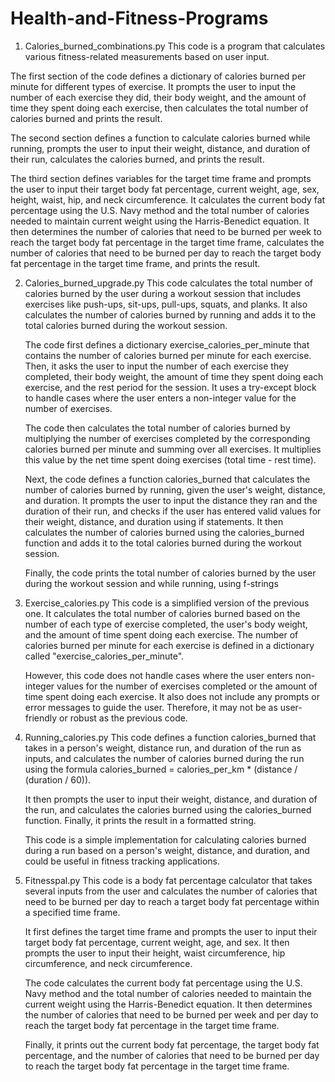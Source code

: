 # Health-and-Fitness-Programs
1. Calories_burned_combinations.py
  This code is a program that calculates various fitness-related measurements based on user input.

  The first section of the code defines a dictionary of calories burned per minute for different types of exercise. It prompts the user to input the number of each exercise they did, their body weight, and the amount of time they spent doing each exercise, then calculates the total number of calories burned and prints the result.

  The second section defines a function to calculate calories burned while running, prompts the user to input their weight, distance, and duration of their run, calculates the calories burned, and prints the result.

  The third section defines variables for the target time frame and prompts the user to input their target body fat percentage, current weight, age, sex, height, waist, hip, and neck circumference. It calculates the current body fat percentage using the U.S. Navy method and the total number of calories needed to maintain current weight using the Harris-Benedict equation. It then determines the number of calories that need to be burned per week to reach the target body fat percentage in the target time frame, calculates the number of calories that need to be burned per day to reach the target body fat percentage in the target time frame, and prints the result.

2. Calories_burned_upgrade.py
    This code calculates the total number of calories burned by the user during a workout session that includes exercises like push-ups, sit-ups, pull-ups, squats, and planks. It also calculates the number of calories burned by running and adds it to the total calories burned during the workout session.

    The code first defines a dictionary exercise_calories_per_minute that contains the number of calories burned per minute for each exercise. Then, it asks the user to input the number of each exercise they completed, their body weight, the amount of time they spent doing each exercise, and the rest period for the session. It uses a try-except block to handle cases where the user enters a non-integer value for the number of exercises.

    The code then calculates the total number of calories burned by multiplying the number of exercises completed by the corresponding calories burned per minute and summing over all exercises. It multiplies this value by the net time spent doing exercises (total time - rest time).

    Next, the code defines a function calories_burned that calculates the number of calories burned by running, given the user's weight, distance, and duration. It prompts the user to input the distance they ran and the duration of their run, and checks if the user has entered valid values for their weight, distance, and duration using if statements. It then calculates the number of calories burned using the calories_burned function and adds it to the total calories burned during the workout session.

    Finally, the code prints the total number of calories burned by the user during the workout session and while running, using f-strings
    
3. Exercise_calories.py
    This code is a simplified version of the previous one. It calculates the total number of calories burned based on the number of each type of exercise completed, the user's body weight, and the amount of time spent doing each exercise. The number of calories burned per minute for each exercise is defined in a dictionary called "exercise_calories_per_minute".

    However, this code does not handle cases where the user enters non-integer values for the number of exercises completed or the amount of time spent doing each exercise. It also does not include any prompts or error messages to guide the user. Therefore, it may not be as user-friendly or robust as the previous code.
    
4. Running_calories.py
    This code defines a function calories_burned that takes in a person's weight, distance run, and duration of the run as inputs, and calculates the number of calories burned during the run using the formula calories_burned = calories_per_km * (distance / (duration / 60)).

    It then prompts the user to input their weight, distance, and duration of the run, and calculates the calories burned using the calories_burned function. Finally, it prints the result in a formatted string.

    This code is a simple implementation for calculating calories burned during a run based on a person's weight, distance, and duration, and could be useful in fitness tracking applications.
    
5. Fitnesspal.py
    This code is a body fat percentage calculator that takes several inputs from the user and calculates the number of calories that need to be burned per day to reach a target body fat percentage within a specified time frame.

    It first defines the target time frame and prompts the user to input their target body fat percentage, current weight, age, and sex. It then prompts the user to input their height, waist circumference, hip circumference, and neck circumference.

    The code calculates the current body fat percentage using the U.S. Navy method and the total number of calories needed to maintain the current weight using the Harris-Benedict equation. It then determines the number of calories that need to be burned per week and per day to reach the target body fat percentage in the target time frame.

    Finally, it prints out the current body fat percentage, the target body fat percentage, and the number of calories that need to be burned per day to reach the target body fat percentage in the target time frame.
